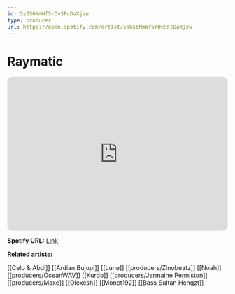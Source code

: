 ```yaml
---
id: 5sG56NmWf5rOvSFcDaXjzw
type: producer
url: https://open.spotify.com/artist/5sG56NmWf5rOvSFcDaXjzw
---
```

# Raymatic

<iframe style="border-radius:12px" src="https://open.spotify.com/embed/artist/5sG56NmWf5rOvSFcDaXjzw" width="100%" height="352" frameBorder="0" allowfullscreen="" allow="autoplay; clipboard-write; encrypted-media; fullscreen; picture-in-picture" loading="lazy"></iframe>

**Spotify URL:** [Link](https://open.spotify.com/artist/5sG56NmWf5rOvSFcDaXjzw)

**Related artists:**

[[Celo & Abdi]]
[[Ardian Bujupi]]
[[Lune]]
[[producers/Zinobeatz]]
[[Noah]]
[[producers/OceanWAV]]
[[Kurdo]]
[[producers/Jermaine Penniston]]
[[producers/Maxe]]
[[Olexesh]]
[[Monet192]]
[[Bass Sultan Hengzt]]
